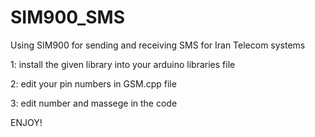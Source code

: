 # SIM900_SMS
Using SIM900 for sending and receiving SMS for Iran Telecom systems

1: 
install the given library into your arduino libraries file

2:
edit your pin numbers in GSM.cpp file 

3:
edit number and massege in the code 


ENJOY!
